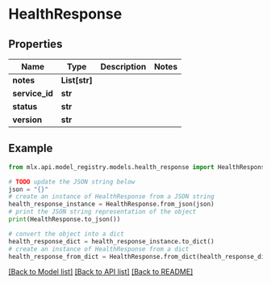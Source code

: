 # HealthResponse


## Properties

Name | Type | Description | Notes
------------ | ------------- | ------------- | -------------
**notes** | **List[str]** |  | 
**service_id** | **str** |  | 
**status** | **str** |  | 
**version** | **str** |  | 

## Example

```python
from mlx.api.model_registry.models.health_response import HealthResponse

# TODO update the JSON string below
json = "{}"
# create an instance of HealthResponse from a JSON string
health_response_instance = HealthResponse.from_json(json)
# print the JSON string representation of the object
print(HealthResponse.to_json())

# convert the object into a dict
health_response_dict = health_response_instance.to_dict()
# create an instance of HealthResponse from a dict
health_response_from_dict = HealthResponse.from_dict(health_response_dict)
```
[[Back to Model list]](../README.md#documentation-for-models) [[Back to API list]](../README.md#documentation-for-api-endpoints) [[Back to README]](../README.md)


